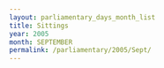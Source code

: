 ```yaml
---
layout: parliamentary_days_month_list
title: Sittings
year: 2005
month: SEPTEMBER
permalink: /parliamentary/2005/Sept/
---
```



